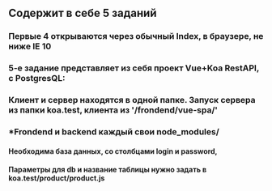 

## Содержит в себе 5 заданий
### Первые 4 открываются через обычный Index, в браузере, не ниже IE 10
### 5-е задание представляет из себя проект Vue+Koa RestAPI, с PostgresQL:
### Клиент и сервер находятся в одной папке. Запуск сервера из папки koa.test, клиента из '/frondend/vue-spa/'
### *Frondend и backend каждый свои node_modules/ 

#### Необходима база данных, со столбцами login и password,
#### Параметры для db и название таблицы нужно задать в koa.test/product/product.js
